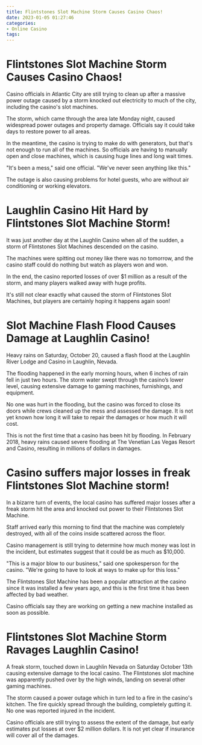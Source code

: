 ```yaml
---
title: Flintstones Slot Machine Storm Causes Casino Chaos!
date: 2023-01-05 01:27:46
categories:
- Online Casino
tags:
---
```



#  Flintstones Slot Machine Storm Causes Casino Chaos!

Casino officials in Atlantic City are still trying to clean up after a massive power outage caused by a storm knocked out electricity to much of the city, including the casino's slot machines.

The storm, which came through the area late Monday night, caused widespread power outages and property damage. Officials say it could take days to restore power to all areas.

In the meantime, the casino is trying to make do with generators, but that's not enough to run all of the machines. So officials are having to manually open and close machines, which is causing huge lines and long wait times.

"It's been a mess," said one official. "We've never seen anything like this."

The outage is also causing problems for hotel guests, who are without air conditioning or working elevators.

#  Laughlin Casino Hit Hard by Flintstones Slot Machine Storm!

It was just another day at the Laughlin Casino when all of the sudden, a storm of Flintstones Slot Machines descended on the casino.

The machines were spitting out money like there was no tomorrow, and the casino staff could do nothing but watch as players won and won.

In the end, the casino reported losses of over $1 million as a result of the storm, and many players walked away with huge profits.

It's still not clear exactly what caused the storm of Flintstones Slot Machines, but players are certainly hoping it happens again soon!

#  Slot Machine Flash Flood Causes Damage at Laughlin Casino!

Heavy rains on Saturday, October 20, caused a flash flood at the Laughlin River Lodge and Casino in Laughlin, Nevada.

The flooding happened in the early morning hours, when 6 inches of rain fell in just two hours. The storm water swept through the casino’s lower level, causing extensive damage to gaming machines, furnishings, and equipment.

No one was hurt in the flooding, but the casino was forced to close its doors while crews cleaned up the mess and assessed the damage. It is not yet known how long it will take to repair the damages or how much it will cost.

This is not the first time that a casino has been hit by flooding. In February 2018, heavy rains caused severe flooding at The Venetian Las Vegas Resort and Casino, resulting in millions of dollars in damages.

#  Casino suffers major losses in freak Flintstones Slot Machine storm!

In a bizarre turn of events, the local casino has suffered major losses after a freak storm hit the area and knocked out power to their Flintstones Slot Machine.

Staff arrived early this morning to find that the machine was completely destroyed, with all of the coins inside scattered across the floor.

 Casino management is still trying to determine how much money was lost in the incident, but estimates suggest that it could be as much as $10,000.

"This is a major blow to our business," said one spokesperson for the casino. "We're going to have to look at ways to make up for this loss."

The Flintstones Slot Machine has been a popular attraction at the casino since it was installed a few years ago, and this is the first time it has been affected by bad weather.

Casino officials say they are working on getting a new machine installed as soon as possible.

#  Flintstones Slot Machine Storm Ravages Laughlin Casino!

A freak storm, touched down in Laughlin Nevada on Saturday October 13th causing extensive damage to the local casino. The Flintstones slot machine was apparently pushed over by the high winds, landing on several other gaming machines.

The storm caused a power outage which in turn led to a fire in the casino's kitchen. The fire quickly spread through the building, completely gutting it. No one was reported injured in the incident.

Casino officials are still trying to assess the extent of the damage, but early estimates put losses at over $2 million dollars. It is not yet clear if insurance will cover all of the damages.